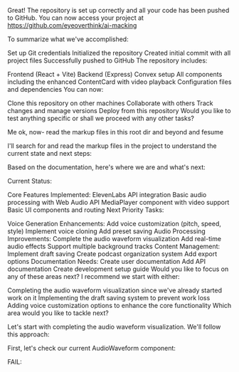 Great! The repository is set up correctly and all your code has been pushed to GitHub. You can now access your project at https://github.com/eyeoverthink/ai-macking

To summarize what we've accomplished:

Set up Git credentials
Initialized the repository
Created initial commit with all project files
Successfully pushed to GitHub
The repository includes:

Frontend (React + Vite)
Backend (Express)
Convex setup
All components including the enhanced ContentCard with video playback
Configuration files and dependencies
You can now:

Clone this repository on other machines
Collaborate with others
Track changes and manage versions
Deploy from this repository
Would you like to test anything specific or shall we proceed with any other tasks?

Me
ok, now- read the markup files in this root dir and beyond and fesume

I'll search for and read the markup files in the project to understand the current state and next steps:

Based on the documentation, here's where we are and what's next:

Current Status:

Core Features Implemented:
ElevenLabs API integration
Basic audio processing with Web Audio API
MediaPlayer component with video support
Basic UI components and routing
Next Priority Tasks:

Voice Generation Enhancements:
Add voice customization (pitch, speed, style)
Implement voice cloning
Add preset saving
Audio Processing Improvements:
Complete the audio waveform visualization
Add real-time audio effects
Support multiple background tracks
Content Management:
Implement draft saving
Create podcast organization system
Add export options
Documentation Needs:
Create user documentation
Add API documentation
Create development setup guide
Would you like to focus on any of these areas next? I recommend we start with either:

Completing the audio waveform visualization since we've already started work on it
Implementing the draft saving system to prevent work loss
Adding voice customization options to enhance the core functionality
Which area would you like to tackle next?

Let's start with completing the audio waveform visualization. We'll follow this approach:

First, let's check our current AudioWaveform component:

FAIL:

